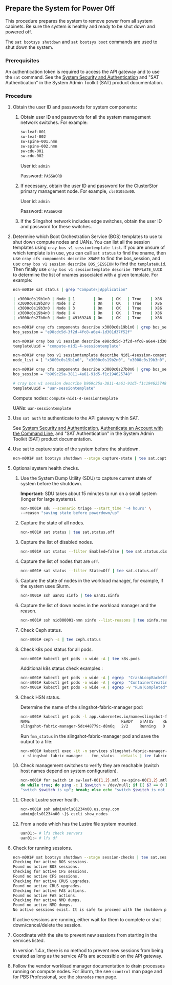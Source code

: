

## Prepare the System for Power Off

This procedure prepares the system to remove power from all system cabinets. Be sure the system is healthy and ready to be shut down and powered off.

The `sat bootsys shutdown` and `sat bootsys boot` commands are used to shut down the system.

### Prerequisites

An authentication token is required to access the API gateway and to use the `sat` command. See the [System Security and Authentication](../security_and_authentication/System_Security_and_Authentication.md) and "SAT Authentication" in the System Admin Toolkit (SAT) product documentation.

### Procedure

1.  Obtain the user ID and passwords for system components:

    1.  Obtain user ID and passwords for all the system management network switches. For example:

        ```bash
        sw-leaf-001
        sw-leaf-002
        sw-spine-001.nmn
        sw-spine-002.nmn
        sw-cdu-001
        sw-cdu-002
        ```

        User id: `admin`

        Password: `PASSWORD`

    2.  If necessary, obtain the user ID and password for the ClusterStor primary management node. For example, `cls01053n00`.

        User id: `admin`

        Password: `PASSWORD`

    3.  If the Slingshot network includes edge switches, obtain the user ID and password for these switches.

2.  Determine which Boot Orchestration Service \(BOS\) templates to use to shut down compute nodes and UANs. You can list all the session templates using `cray bos v1 sessiontemplate list`. If you are unsure of which template is in use, you can call `sat status` to find the xname, then use `cray cfs components describe XNAME` to find the bos_session, and use `cray bos v1 session describe BOS_SESSION` to find the `templateUuid`. Then finally use `cray bos v1 sessiontemplate describe TEMPLATE_UUID` to determine the list of xnames associated with a given template. For example:

    ```bash
    ncn-m001# sat status | grep "Compute\|Application"

    | x3000c0s19b1n0 | Node | 1        | On    | OK   | True    | X86  | River | Compute     | Sling    |
    | x3000c0s19b2n0 | Node | 2        | On    | OK   | True    | X86  | River | Compute     | Sling    |
    | x3000c0s19b3n0 | Node | 3        | On    | OK   | True    | X86  | River | Compute     | Sling    |
    | x3000c0s19b4n0 | Node | 4        | On    | OK   | True    | X86  | River | Compute     | Sling    |
    | x3000c0s27b0n0 | Node | 49169248 | On    | OK   | True    | X86  | River | Application | Sling    |

    ncn-m001# cray cfs components describe x3000c0s19b1n0 | grep bos_session
    bos_session = "e98cdc5d-3f2d-4fc8-a6e4-1d301d37f52f"

    ncn-m001# cray bos v1 session describe e98cdc5d-3f2d-4fc8-a6e4-1d301d37f52f | grep templateUuid
    templateUuid = "compute-nid1-4-sessiontemplate"

    ncn-m001# cray bos v1 sessiontemplate describe Nid1-4session-compute | grep node_list
    node_list = [ "x3000c0s19b1n0", "x3000c0s19b2n0", "x3000c0s19b3n0", "x3000c0s19b4n0",]

    ncn-m001# cray cfs components describe x3000c0s27b0n0 | grep bos_session
    bos_session = "b969c25a-3811-4a61-91d5-f1c194625748"

    # cray bos v1 session describe b969c25a-3811-4a61-91d5-f1c194625748 | grep templateUuid
    templateUuid = "uan-sessiontemplate"
    ```

    Compute nodes: `compute-nid1-4-sessiontemplate`

    UANs: `uan-sessiontemplate`

3.  Use `sat auth` to authenticate to the API gateway within SAT.

    See [System Security and Authentication](../security_and_authentication/System_Security_and_Authentication.md), [Authenticate an Account with the Command Line](../security_and_authentication/Authenticate_an_Account_with_the_Command_Line.md), and "SAT Authentication" in the System Admin Toolkit (SAT) product documentation.

4.  Use sat to capture state of the system before the shutdown.

    ```bash
    ncn-m001# sat bootsys shutdown --stage capture-state | tee sat.capture-state
    ```

5.  Optional system health checks.

    1.  Use the System Dump Utility \(SDU\) to capture current state of system before the shutdown.

        **Important:** SDU takes about 15 minutes to run on a small system \(longer for large systems\).

        ```bash
        ncn-m001# sdu --scenario triage --start_time '-4 hours' \
        --reason "saving state before powerdown/up"
        ```

    2.  Capture the state of all nodes.

        ```bash
        ncn-m001# sat status | tee sat.status.off
        ```

    3.  Capture the list of disabled nodes.

        ```bash
        ncn-m001# sat status --filter Enabled=false | tee sat.status.disabled
        ```

    4.  Capture the list of nodes that are `off`.

        ```bash
        ncn-m001# sat status --filter State=Off | tee sat.status.off
        ```

    5.  Capture the state of nodes in the workload manager, for example, if the system uses Slurm.

        ```bash
        ncn-m001# ssh uan01 sinfo | tee uan01.sinfo
        ```

    6.  Capture the list of down nodes in the workload manager and the reason.

        ```bash
        ncn-m001# ssh nid000001-nmn sinfo --list-reasons | tee sinfo.reasons
        ```

    7.  Check Ceph status.

        ```bash
        ncn-m001# ceph -s | tee ceph.status
        ```

    8.  Check k8s pod status for all pods.

        ```bash
        ncn-m001# kubectl get pods -o wide -A | tee k8s.pods
        ```

        Additional k8s status check examples :

        ```bash
        ncn-m001# kubectl get pods -o wide -A | egrep  "CrashLoopBackOff" > k8s.pods.CLBO
        ncn-m001# kubectl get pods -o wide -A | egrep  "ContainerCreating" > k8s.pods.CC
        ncn-m001# kubectl get pods -o wide -A | egrep -v "Run|Completed" > k8s.pods.errors
        ```

    9.  Check HSN status.

        Determine the name of the slingshot-fabric-manager pod:

        ```bash
        ncn-m001# kubectl get pods -l app.kubernetes.io/name=slingshot-fabric-manager -n services
        NAME                                        READY   STATUS    RESTARTS   AGE
        slingshot-fabric-manager-5dc448779c-d8n6q   2/2     Running   0          4d21h
        ```

        Run `fmn_status` in the slingshot-fabric-manager pod and save the output to a file:

        ```bash
        ncn-m001# kubectl exec -it -n services slingshot-fabric-manager-5dc448779c-d8n6q \
        -c slingshot-fabric-manager -- fmn_status --details | tee fabric.status
        ```

    10. Check management switches to verify they are reachable \(switch host names depend on system configuration\).

        ```bash
        ncn-m001# for switch in sw-leaf-00{1,2}.mtl sw-spine-00{1,2}.mtl sw-cdu-00{1,2}.mtl; \
        do while true; do ping -c 1 $switch > /dev/null; if [[ $? == 0 ]]; then echo \
        "switch $switch is up"; break; else echo "switch $switch is not yet up"; fi; sleep 5; done; done | tee switches
        ```

    11. Check Lustre server health.

        ```bash
        ncn-m001# ssh admin@cls01234n00.us.cray.com
        admin@cls01234n00 ~]$ cscli show_nodes
        ```

    12. From a node which has the Lustre file system mounted.

        ```bash
        uan01:~ # lfs check servers
        uan01:~ # lfs df
        ```

6.  Check for running sessions.

    ```bash
    ncn-m001# sat bootsys shutdown --stage session-checks | tee sat.session-checks
    Checking for active BOS sessions.
    Found no active BOS sessions.
    Checking for active CFS sessions.
    Found no active CFS sessions.
    Checking for active CRUS upgrades.
    Found no active CRUS upgrades.
    Checking for active FAS actions.
    Found no active FAS actions.
    Checking for active NMD dumps.
    Found no active NMD dumps.
    No active sessions exist. It is safe to proceed with the shutdown procedure.
    ```

    If active sessions are running, either wait for them to complete or shut down/cancel/delete the session.

7.  Coordinate with the site to prevent new sessions from starting in the services listed.

    In version 1.4.x, there is no method to prevent new sessions from being created as long as the service APIs are accessible on the API gateway.

8.  Follow the vendor workload manager documentation to drain processes running on compute nodes. For Slurm, the see `scontrol` man page and for PBS Professional, see the `pbsnodes` man page.



